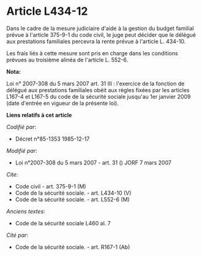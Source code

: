# Article L434-12

Dans le cadre de la mesure judiciaire d'aide à la gestion du budget familial prévue à l'article 375-9-1 du code civil, le
juge peut décider que le délégué aux prestations familiales percevra la rente prévue à l'article L. 434-10.

Les frais liés à cette mesure sont pris en charge dans les conditions prévues au troisième alinéa de l'article L. 552-6.

**Nota:**

Loi n° 2007-308 du 5 mars 2007 art. 31 III : l'exercice de la fonction de délégué aux prestations familiales obéit aux règles
fixées par les articles L167-4 et L167-5 du code de la sécurité sociale jusqu'au 1er janvier 2009 (date d'entrée en vigueur
de la présente loi).

**Liens relatifs à cet article**

_Codifié par_:

  - Décret n°85-1353 1985-12-17

_Modifié par_:

  - Loi n°2007-308 du 5 mars 2007 - art. 31 () JORF 7 mars 2007

_Cite_:

  - Code civil - art. 375-9-1 (M)
  - Code de la sécurité sociale. - art. L434-10 (V)
  - Code de la sécurité sociale. - art. L552-6 (M)

_Anciens textes_:

  - Code de la sécurité sociale L460 al. 7

_Cité par_:

  - Code de la sécurité sociale. - art. R167-1 (Ab)
